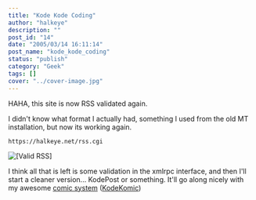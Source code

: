 ```yaml
---
title: "Kode Kode Coding"
author: "halkeye"
description: ""
post_id: "14"
date: "2005/03/14 16:11:14"
post_name: "kode_kode_coding"
status: "publish"
category: "Geek"
tags: []
cover: "../cover-image.jpg"
---
```


HAHA, this site is now RSS validated again.  

I didn't know what format I actually had, something I used from the old MT installation, but now its working again.


    
    
    https://halkeye.net/rss.cgi



![\[Valid RSS\]](https://halkeye.net/img/valid-rss.png)

I think all that is left is some validation in the xmlrpc interface, and then I'll start a cleaner version... KodePost or something. It'll go along nicely with my awesome [comic system](https://www.kodekomics.com) ([KodeKomic](https://www.kodekomics.com))